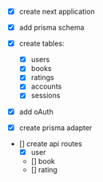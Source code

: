 - [x] create next application

- [x] add prisma schema

- [x] create tables:
  - [x] users
  - [x] books
  - [x] ratings
  - [x] accounts
  - [x] sessions

- [x] add oAuth

- [x] create prisma adapter

- [] create api routes
  - [x] user
  - [] book
  - [] rating